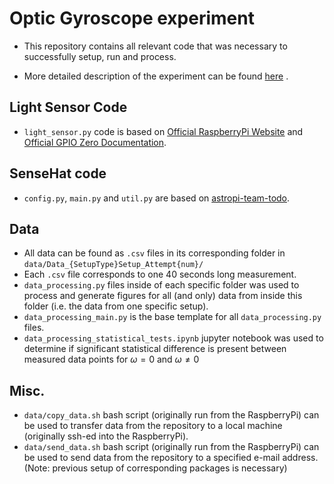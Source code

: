# Optic Gyroscope experiment
- This repository contains all relevant code that was necessary to successfully setup, 
run and process.

- More detailed description of the experiment can be found [here](https://www.overleaf.com/read/ztjhhqszvwpp) .


## Light Sensor Code
- `light_sensor.py` code is based on [Official RaspberryPi Website](https://projects.raspberrypi.org/en/projects/physical-computing/10)
and [Official GPIO Zero Documentation](https://gpiozero.readthedocs.io/en/stable/api_input.html).


## SenseHat code
- `config.py`, `main.py` and `util.py` are based on [astropi-team-todo](https://github.com/MartinOpat/astropi).


## Data
- All data can be found as `.csv` files in its corresponding folder in `data/Data_{SetupType}Setup_Attempt{num}/`
- Each `.csv` file corresponds to one 40 seconds long measurement.
- `data_processing.py` files inside of each specific folder was used to process and generate figures for 
    all (and only) data from inside this folder (i.e. the data from one specific setup).
- `data_processing_main.py` is the base template for all `data_processing.py` files.
- `data_processing_statistical_tests.ipynb` jupyter notebook was used to determine if significant
    statistical difference is present between measured data points for $\omega = 0$ and $\omega \neq 0$


## Misc.
 - `data/copy_data.sh` bash script (originally run from the RaspberryPi) can be used to transfer data from the repository
    to a local machine (originally ssh-ed into the RaspberryPi).
 - `data/send_data.sh` bash script (originally run from the RaspberryPi) can be used to send data from the repository
    to a specified e-mail address. (Note: previous setup of corresponding packages is necessary)